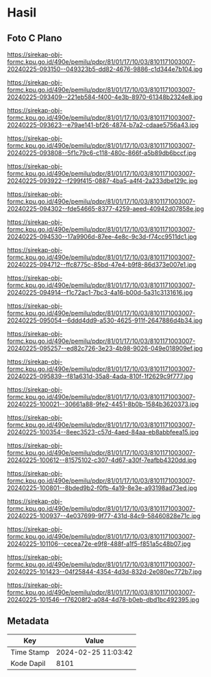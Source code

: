 # Hasil

## Foto C Plano

https://sirekap-obj-formc.kpu.go.id/490e/pemilu/pdpr/81/01/17/10/03/8101171003007-20240225-093150--049323b5-dd82-4676-9886-c1d344e7b104.jpg

https://sirekap-obj-formc.kpu.go.id/490e/pemilu/pdpr/81/01/17/10/03/8101171003007-20240225-093409--221eb584-f400-4e3b-8970-61348b2324e8.jpg

https://sirekap-obj-formc.kpu.go.id/490e/pemilu/pdpr/81/01/17/10/03/8101171003007-20240225-093623--e79ae141-bf26-4874-b7a2-cdaae5756a43.jpg

https://sirekap-obj-formc.kpu.go.id/490e/pemilu/pdpr/81/01/17/10/03/8101171003007-20240225-093808--5f1c79c6-c118-480c-866f-a5b89db6bccf.jpg

https://sirekap-obj-formc.kpu.go.id/490e/pemilu/pdpr/81/01/17/10/03/8101171003007-20240225-093922--f299f415-0887-4ba5-a4f4-2a233dbe129c.jpg

https://sirekap-obj-formc.kpu.go.id/490e/pemilu/pdpr/81/01/17/10/03/8101171003007-20240225-094302--fde54665-8377-4259-aeed-40942d07858e.jpg

https://sirekap-obj-formc.kpu.go.id/490e/pemilu/pdpr/81/01/17/10/03/8101171003007-20240225-094530--17a9906d-87ee-4e8c-9c3d-f74cc9511dc1.jpg

https://sirekap-obj-formc.kpu.go.id/490e/pemilu/pdpr/81/01/17/10/03/8101171003007-20240225-094712--ffc8775c-85bd-47e4-b9f8-86d373e007e1.jpg

https://sirekap-obj-formc.kpu.go.id/490e/pemilu/pdpr/81/01/17/10/03/8101171003007-20240225-094914--f1c72ac1-7bc3-4a16-b00d-5a31c3131616.jpg

https://sirekap-obj-formc.kpu.go.id/490e/pemilu/pdpr/81/01/17/10/03/8101171003007-20240225-095054--6ddd4dd9-a530-4625-911f-2647886d4b34.jpg

https://sirekap-obj-formc.kpu.go.id/490e/pemilu/pdpr/81/01/17/10/03/8101171003007-20240225-095257--ed82c726-3e23-4b98-9026-049e018909ef.jpg

https://sirekap-obj-formc.kpu.go.id/490e/pemilu/pdpr/81/01/17/10/03/8101171003007-20240225-095839--f81a631d-35a8-4ada-810f-1f2629c9f777.jpg

https://sirekap-obj-formc.kpu.go.id/490e/pemilu/pdpr/81/01/17/10/03/8101171003007-20240225-100021--30661a88-9fe2-4451-8b0b-1584b3620373.jpg

https://sirekap-obj-formc.kpu.go.id/490e/pemilu/pdpr/81/01/17/10/03/8101171003007-20240225-100354--8eec3523-c57d-4aed-84aa-eb8abbfeea15.jpg

https://sirekap-obj-formc.kpu.go.id/490e/pemilu/pdpr/81/01/17/10/03/8101171003007-20240225-100612--81575102-c307-4d67-a30f-7eafbb4320dd.jpg

https://sirekap-obj-formc.kpu.go.id/490e/pemilu/pdpr/81/01/17/10/03/8101171003007-20240225-100801--8bded9b2-f0fb-4a19-8e3e-a93198ad73ed.jpg

https://sirekap-obj-formc.kpu.go.id/490e/pemilu/pdpr/81/01/17/10/03/8101171003007-20240225-100937--4e037699-9f77-431d-84c9-58460828e71c.jpg

https://sirekap-obj-formc.kpu.go.id/490e/pemilu/pdpr/81/01/17/10/03/8101171003007-20240225-101106--cecea72e-e9f8-488f-a1f5-f851a5c48b07.jpg

https://sirekap-obj-formc.kpu.go.id/490e/pemilu/pdpr/81/01/17/10/03/8101171003007-20240225-101423--04f25844-4354-4d3d-832d-2e080ec772b7.jpg

https://sirekap-obj-formc.kpu.go.id/490e/pemilu/pdpr/81/01/17/10/03/8101171003007-20240225-101546--f76208f2-a084-4d78-b0eb-dbd1bc492395.jpg


## Metadata

| Key        | Value               |
| ---------- | ------------------- |
| Time Stamp | 2024-02-25 11:03:42 |
| Kode Dapil | 8101                |



